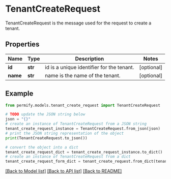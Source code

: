 # TenantCreateRequest

TenantCreateRequest is the message used for the request to create a tenant.

## Properties

Name | Type | Description | Notes
------------ | ------------- | ------------- | -------------
**id** | **str** | id is a unique identifier for the tenant. | [optional] 
**name** | **str** | name is the name of the tenant. | [optional] 

## Example

```python
from permify.models.tenant_create_request import TenantCreateRequest

# TODO update the JSON string below
json = "{}"
# create an instance of TenantCreateRequest from a JSON string
tenant_create_request_instance = TenantCreateRequest.from_json(json)
# print the JSON string representation of the object
print(TenantCreateRequest.to_json())

# convert the object into a dict
tenant_create_request_dict = tenant_create_request_instance.to_dict()
# create an instance of TenantCreateRequest from a dict
tenant_create_request_form_dict = tenant_create_request.from_dict(tenant_create_request_dict)
```
[[Back to Model list]](../README.md#documentation-for-models) [[Back to API list]](../README.md#documentation-for-api-endpoints) [[Back to README]](../README.md)


